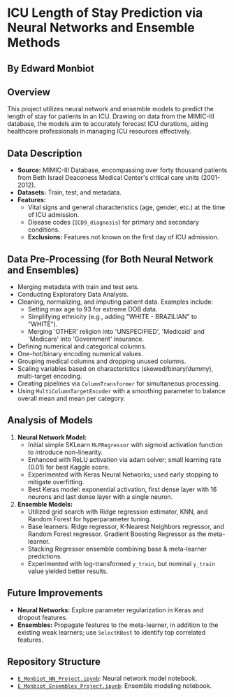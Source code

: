 # ICU Length of Stay Prediction via Neural Networks and Ensemble Methods

## By Edward Monbiot

## Overview
This project utilizes neural network and ensemble models to predict the length of stay for patients in an ICU. Drawing on data from the MIMIC-III database, the models aim to accurately forecast ICU durations, aiding healthcare professionals in managing ICU resources effectively.

## Data Description
- **Source:** MIMIC-III Database, encompassing over forty thousand patients from Beth Israel Deaconess Medical Center's critical care units (2001-2012).
- **Datasets:** Train, test, and metadata.
- **Features:** 
  - Vital signs and general characteristics (age, gender, etc.) at the time of ICU admission.
  - Disease codes (`ICD9_diagnosis`) for primary and secondary conditions.
  - **Exclusions:** Features not known on the first day of ICU admission.

## Data Pre-Processing (for Both Neural Network and Ensembles)
- Merging metadata with train and test sets.
- Conducting Exploratory Data Analysis.
- Cleaning, normalizing, and imputing patient data. Examples include:
  - Setting max age to 93 for extreme DOB data.
  - Simplifying ethnicity (e.g., adding "WHITE - BRAZILIAN" to "WHITE").
  - Merging 'OTHER' religion into 'UNSPECIFIED', 'Medicaid' and 'Medicare' into 'Government' insurance.
- Defining numerical and categorical columns.
- One-hot/binary encoding numerical values.
- Grouping medical columns and dropping unused columns.
- Scaling variables based on characteristics (skewed/binary/dummy), multi-target encoding.
- Creating pipelines via `ColumnTransformer` for simultaneous processing.
- Using `MultiColumnTargetEncoder` with a smoothing parameter to balance overall mean and mean per category.

## Analysis of Models
1. **Neural Network Model:**
   - Initial simple SKLearn `MLPRegressor` with sigmoid activation function to introduce non-linearity.
   - Enhanced with ReLU activation via adam solver; small learning rate (0.01) for best Kaggle score.
   - Experimented with Keras Neural Networks; used early stopping to mitigate overfitting.
   - Best Keras model: exponential activation, first dense layer with 16 neurons and last dense layer with a single neuron.
2. **Ensemble Models:**
   - Utilized grid search with Ridge regression estimator, KNN, and Random Forest for hyperparameter tuning.
   - Base learners: Ridge regressor, K-Nearest Neighbors regressor, and Random Forest regressor. Gradient Boosting Regressor as the meta-learner.
   - Stacking Regressor ensemble combining base & meta-learner predictions.
   - Experimented with log-transformed `y_train`, but nominal `y_train` value yielded better results.

## Future Improvements
- **Neural Networks:** Explore parameter regularization in Keras and dropout features.
- **Ensembles:** Propagate features to the meta-learner, in addition to the existing weak learners; use `SelectKBest` to identify top correlated features.

## Repository Structure
- [`E_Monbiot_NN_Project.ipynb`](E_Monbiot_NN_Project.ipynb): Neural network model notebook.
- [`E_Monbiot_Ensembles_Project.ipynb`](E_Monbiot_Ensembles_Project.ipynb): Ensemble modeling notebook.
